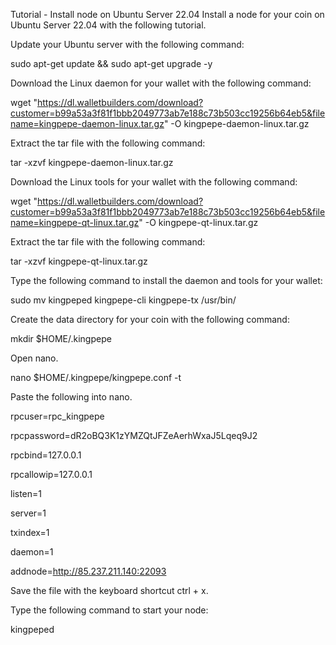 Tutorial - Install node on Ubuntu Server 22.04
Install a node for your coin on Ubuntu Server 22.04 with the following tutorial.

Update your Ubuntu server with the following command:

sudo apt-get update && sudo apt-get upgrade -y

Download the Linux daemon for your wallet with the following command:

wget "https://dl.walletbuilders.com/download?customer=b99a53a3f81f1bbb2049773ab7e188c73b503cc19256b64eb5&filename=kingpepe-daemon-linux.tar.gz" -O kingpepe-daemon-linux.tar.gz

Extract the tar file with the following command:

tar -xzvf kingpepe-daemon-linux.tar.gz

Download the Linux tools for your wallet with the following command:

wget "https://dl.walletbuilders.com/download?customer=b99a53a3f81f1bbb2049773ab7e188c73b503cc19256b64eb5&filename=kingpepe-qt-linux.tar.gz" -O kingpepe-qt-linux.tar.gz

Extract the tar file with the following command:

tar -xzvf kingpepe-qt-linux.tar.gz

Type the following command to install the daemon and tools for your wallet:

sudo mv kingpeped kingpepe-cli kingpepe-tx /usr/bin/

Create the data directory for your coin with the following command:

mkdir $HOME/.kingpepe

Open nano.

nano $HOME/.kingpepe/kingpepe.conf -t

Paste the following into nano.

rpcuser=rpc_kingpepe

rpcpassword=dR2oBQ3K1zYMZQtJFZeAerhWxaJ5Lqeq9J2

rpcbind=127.0.0.1

rpcallowip=127.0.0.1

listen=1

server=1

txindex=1

daemon=1

addnode=http://85.237.211.140:22093

Save the file with the keyboard shortcut ctrl + x.

Type the following command to start your node:

kingpeped
